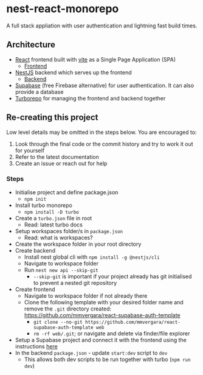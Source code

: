 # nest-react-monorepo

A full stack appliation with user authentication and lightning fast build times.

## Architecture

- [React](https://react.dev/reference/react) frontend built with [vite](https://vitejs.dev) as a Single Page Application (SPA)
  - [Frontend](apps/web)
- [NestJS](https://docs.nestjs.com/first-steps) backend which serves up the frontend
  - [Backend](apps/api)
- [Supabase](https://supabase.com/docs) (free Firebase alternative) for user authentication. It can also provide a database
- [Turborepo](https://turbo.build/repo/docs) for managing the frontend and backend together

## Re-creating this project

Low level details may be omitted in the steps below. You are encouraged to:

1. Look through the final code or the commit history and try to work it out for yourself
2. Refer to the latest documentation
3. Create an issue or reach out for help

### Steps

- Initialise project and define package.json
  - `npm init`
- Install turbo monorepo
  - `npm install -D turbo`
- Create a `turbo.json` file in root
  - Read: latest turbo docs
- Setup workspaces folder/s in `package.json`
  - Read: what is workspaces?
- Create the workspace folder in your root directory
- Create backend
  - Install nest global cli with `npm install -g @nestjs/cli`
  - Navigate to workspace folder
  - Run `nest new api --skip-git`
    - `--skip-git` is important if your project already has git initialised to prevent a nested git repository
- Create frontend
  - Navigate to workspace folder if not already there
  - Clone the following template with your desired folder name and remove the `.git` directory created: <https://github.com/mmvergara/react-supabase-auth-template>
    - `git clone --no-git https://github.com/mmvergara/react-supabase-auth-template web`
    - `rm -rf web/.git`; or navigate and delete via finder/file explorer
- Setup a Supabase project and connect it with the frontend using the instructions [here](apps/web//README.md#getting-started)
- In the backend `package.json` - update `start:dev` script to `dev`
  - This allows both dev scripts to be run together with turbo (`npm run dev`)
